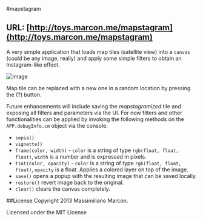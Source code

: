 #mapstagram

## URL: [http://toys.marcon.me/mapstagram](http://toys.marcon.me/mapstagram)

A very simple application that loads map tiles (satellite view) into a `canvas` (could be any image, really) and apply some simple filters to obtain an Instagram-like effect.

![image](https://raw.github.com/mmarcon/toys/gh-pages/mapstagram/img/shot.png)

Map tile can be replaced with a new one in a random location by pressing the (?) button.

Future enhancements will include saving the *mapstagramized* tile and exposing all filters and parameters via the UI. For now filters and other functionalities can be applied by invoking the following methods on the `APP.debugInfo.cm` object via the console:

 * `sepia()`
 * `vignette()`
 * `frame(color, width)` - `color` is a string of type `rgb(float, float, float)`, `width` is a number and is expressed in pixels.
 * `tint(color, opacity)` - `color` is a string of type `rgb(float, float, float)`, `opacity` is a float. Applies a colored layer on top of the image.
 * `save()` opens a popup with the resulting image that can be saved locally.
 * `restore()` revert image back to the original.
 * `clear()` clears the canvas completely.

##License
Copyright 2013 Massimiliano Marcon.

Licensed under the MIT License
